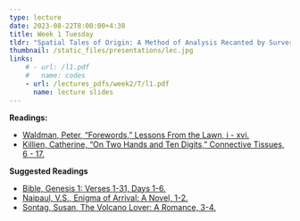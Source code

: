 ```yaml
---
type: lecture
date: 2023-08-22T8:00:00+4:30
title: Week 1 Tuesday
tldr: "Spatial Tales of Origin: A Method of Analysis Recanted by Surveryors, Nomads and Lunatics."
thumbnail: /static_files/presentations/lec.jpg
links: 
    # - url: /l1.pdf
    #   name: codes
    - url: /lectures_pdfs/week2/T/l1.pdf
      name: lecture slides
---
```

**Readings:**
- [Waldman, Peter, “Forewords,” Lessons From the Lawn, i - xvi.](/LOTL_Test/readings_pdfs/week1/T/Waldman_Peter_LOTL_Forewords.pdf)
- [Killien, Catherine, “On Two Hands and Ten Digits,” Connective Tissues, 6 - 17.](/LOTL_Test/readings_pdfs/week1/T/Killien_On_Two_Hands_Connective_Tissues.pdf)

**Suggested Readings**
- [Bible, Genesis 1: Verses 1-31, Days 1-6.](/LOTL_Test/readings_pdfs/week1/T/Bible_Genesis.pdf)
- [Naipaul, V.S., Enigma of Arrival: A Novel, 1-2.](/LOTL_Test/readings_pdfs/week1/T/Naipaul_Enigma_of_Arrival_1.pdf)
- [Sontag, Susan, The Volcano Lover: A Romance, 3-4.](/LOTL_Test/readings_pdfs/week1/T/Sontag_Volcano_Lover_1.pdf)
